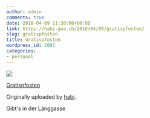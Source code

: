 ```yaml
---
author: admin
comments: true
date: 2010-04-09 11:30:08+00:00
link: https://habi.gna.ch/2010/04/09/gratispfosten/
slug: gratispfosten
title: Gratispfosten
wordpress_id: 2095
categories:
- personal
---
```



 [![](http://farm5.static.flickr.com/4001/4505218160_baeaf7c61d_m.jpg)](http://www.flickr.com/photos/habi/4505218160/)
   

 
  [Gratispfosten](http://www.flickr.com/photos/habi/4505218160/)
    

  Originally uploaded by [habi](http://www.flickr.com/people/habi/).
 



Gibt's in der Länggasse
  

